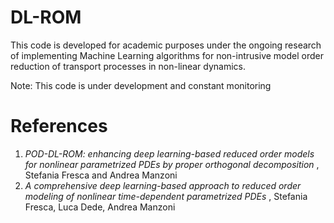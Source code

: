 # DL-ROM

This code is developed for academic purposes under the ongoing research of implementing Machine Learning algorithms for non-intrusive model order reduction of transport processes in non-linear dynamics.

Note: This code is under development and constant monitoring

# References
1. *POD-DL-ROM: enhancing deep learning-based reduced order models for nonlinear parametrized PDEs by proper orthogonal decomposition* , Stefania Fresca and Andrea Manzoni
2. *A comprehensive deep learning-based approach to reduced order modeling of nonlinear time-dependent parametrized PDEs* , Stefania Fresca, Luca Dede, Andrea Manzoni 

